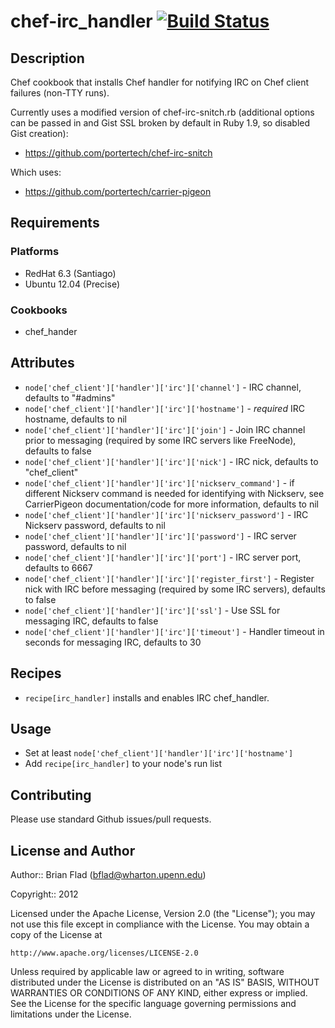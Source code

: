 # chef-irc_handler [![Build Status](https://secure.travis-ci.org/bflad/chef-irc_handler.png?branch=master)](http://travis-ci.org/bflad/chef-irc_handler)

## Description

Chef cookbook that installs Chef handler for notifying IRC on Chef client
failures (non-TTY runs).

Currently uses a modified version of chef-irc-snitch.rb (additional options can
be passed in and Gist SSL broken by default in Ruby 1.9, so disabled Gist
creation):
* https://github.com/portertech/chef-irc-snitch

Which uses:
* https://github.com/portertech/carrier-pigeon

## Requirements

### Platforms

* RedHat 6.3 (Santiago)
* Ubuntu 12.04 (Precise)

### Cookbooks

* chef_hander

## Attributes

* `node['chef_client']['handler']['irc']['channel']` - IRC channel, defaults to
  "#admins"
* `node['chef_client']['handler']['irc']['hostname']` - _required_ IRC hostname,
  defaults to nil
* `node['chef_client']['handler']['irc']['join']` - Join IRC channel prior to
  messaging (required by some IRC servers like FreeNode), defaults to false
* `node['chef_client']['handler']['irc']['nick']` - IRC nick, defaults to
  "chef_client"
* `node['chef_client']['handler']['irc']['nickserv_command']` - if different
  Nickserv command is needed for identifying with Nickserv, see CarrierPigeon
  documentation/code for more information, defaults to nil
* `node['chef_client']['handler']['irc']['nickserv_password']` - IRC Nickserv
  password, defaults to nil
* `node['chef_client']['handler']['irc']['password']` - IRC server password,
  defaults to nil
* `node['chef_client']['handler']['irc']['port']` - IRC server port, defaults to
  6667
* `node['chef_client']['handler']['irc']['register_first']` - Register nick with
  IRC before messaging (required by some IRC servers), defaults to false
* `node['chef_client']['handler']['irc']['ssl']` - Use SSL for messaging IRC,
  defaults to false
* `node['chef_client']['handler']['irc']['timeout']` - Handler timeout in
  seconds for messaging IRC, defaults to 30

## Recipes

* `recipe[irc_handler]` installs and enables IRC chef_handler.

## Usage

* Set at least `node['chef_client']['handler']['irc']['hostname']`
* Add `recipe[irc_handler]` to your node's run list

## Contributing

Please use standard Github issues/pull requests.

## License and Author
      
Author:: Brian Flad (<bflad@wharton.upenn.edu>)

Copyright:: 2012

Licensed under the Apache License, Version 2.0 (the "License");
you may not use this file except in compliance with the License.
You may obtain a copy of the License at

    http://www.apache.org/licenses/LICENSE-2.0

Unless required by applicable law or agreed to in writing, software
distributed under the License is distributed on an "AS IS" BASIS,
WITHOUT WARRANTIES OR CONDITIONS OF ANY KIND, either express or implied.
See the License for the specific language governing permissions and
limitations under the License.


